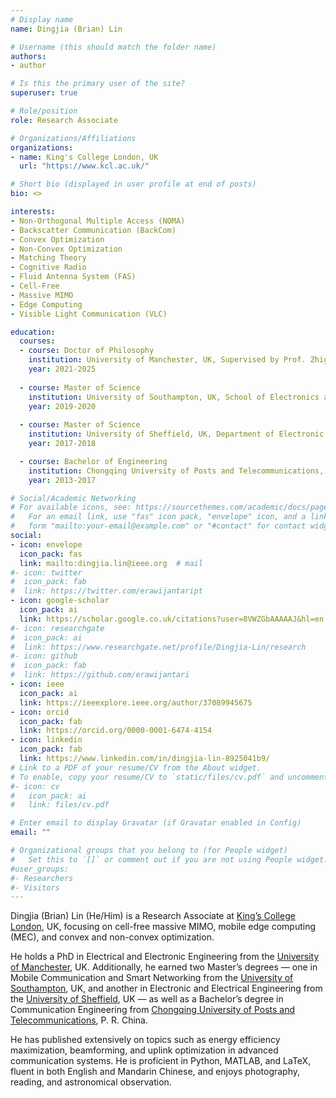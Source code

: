 ```yaml
---
# Display name
name: Dingjia (Brian) Lin

# Username (this should match the folder name)
authors:
- author

# Is this the primary user of the site?
superuser: true

# Role/position
role: Research Associate

# Organizations/Affiliations
organizations:
- name: King's College London, UK
  url: "https://www.kcl.ac.uk/"

# Short bio (displayed in user profile at end of posts)
bio: <>

interests:
- Non-Orthogonal Multiple Access (NOMA)
- Backscatter Communication (BackCom)
- Convex Optimization
- Non-Convex Optimization
- Matching Theory
- Cognitive Radio
- Fluid Antenna System (FAS)
- Cell-Free
- Massive MIMO
- Edge Computing
- Visible Light Communication (VLC)

education:
  courses:
  - course: Doctor of Philosophy
    institution: University of Manchester, UK, Supervised by Prof. Zhiguo Ding (FIEEE), Department of Electrical and Electronic Engineering
    year: 2021-2025
    
  - course: Master of Science
    institution: University of Southampton, UK, School of Electronics and Computer Science, MSc Mobile Communication and Smart Networking
    year: 2019-2020
    
  - course: Master of Science
    institution: University of Sheffield, UK, Department of Electronic and Electrical Engineering, MSc Wireless Communication System 
    year: 2017-2018

  - course: Bachelor of Engineering
    institution: Chongqing University of Posts and Telecommunications, China, College of Communication and Information Engineering, Communication Engineering
    year: 2013-2017

# Social/Academic Networking
# For available icons, see: https://sourcethemes.com/academic/docs/page-builder/#icons
#   For an email link, use "fas" icon pack, "envelope" icon, and a link in the
#   form "mailto:your-email@example.com" or "#contact" for contact widget.
social:
- icon: envelope
  icon_pack: fas
  link: mailto:dingjia.lin@ieee.org  # mail
#- icon: twitter
#  icon_pack: fab
#  link: https://twitter.com/erawijantaript
- icon: google-scholar
  icon_pack: ai
  link: https://scholar.google.co.uk/citations?user=8VWZGbAAAAAJ&hl=en
#- icon: researchgate
#  icon_pack: ai
#  link: https://www.researchgate.net/profile/Dingjia-Lin/research
#- icon: github
#  icon_pack: fab
#  link: https://github.com/erawijantari
- icon: ieee
  icon_pack: ai
  link: https://ieeexplore.ieee.org/author/37089945675
- icon: orcid
  icon_pack: fab
  link: https://orcid.org/0000-0001-6474-4154
- icon: linkedin
  icon_pack: fab
  link: https://www.linkedin.com/in/dingjia-lin-8925041b9/
# Link to a PDF of your resume/CV from the About widget.
# To enable, copy your resume/CV to `static/files/cv.pdf` and uncomment the lines below.
#- icon: cv
#   icon_pack: ai
#   link: files/cv.pdf

# Enter email to display Gravatar (if Gravatar enabled in Config)
email: ""

# Organizational groups that you belong to (for People widget)
#   Set this to `[]` or comment out if you are not using People widget.
#user_groups:
#- Researchers
#- Visitors
---
```


Dingjia (Brian) Lin (He/Him) is a Research Associate at [King’s College London](https://www.kcl.ac.uk/), UK, focusing on cell-free massive MIMO, mobile edge computing (MEC), and convex and non-convex optimization.

He holds a PhD in Electrical and Electronic Engineering from the [University of Manchester](https://www.manchester.ac.uk/), UK. Additionally, he earned two Master’s degrees — one in Mobile Communication and Smart Networking from the [University of Southampton](https://www.southampton.ac.uk/), UK, and another in Electronic and Electrical Engineering from the [University of Sheffield](https://www.sheffield.ac.uk/), UK — as well as a Bachelor’s degree in Communication Engineering from [Chongqing University of Posts and Telecommunications](https://english.cqupt.edu.cn/), P. R. China.

He has published extensively on topics such as energy efficiency maximization, beamforming, and uplink optimization in advanced communication systems. He is proficient in Python, MATLAB, and LaTeX, fluent in both English and Mandarin Chinese, and enjoys photography, reading, and astronomical observation.
